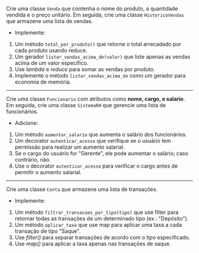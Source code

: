 Crie uma classe `Venda` que contenha o nome do produto, a quantidade vendida e o preço unitário. Em seguida, crie uma classe `HistoricoVendas` que armazene uma lista de vendas.

- Implemente:

1. Um método `total_por_produto()` que retorne o total arrecadado por cada produto usando reduce.
2. Um gerador `listar_vendas_acima_de(valor)` que liste apenas as vendas acima de um valor específico.
3. Use *lambda* e *reduce* para somar as vendas por produto.
4. Implemente o método `listar_vendas_acima_de` como um gerador para economia de memória.

---

Crie uma classe `Funcionario` com atributos como **nome, cargo, e salario**. Em seguida, crie uma classe `SistemaRH` que gerencie uma lista de funcionários. 

- Adicione:

1. Um método `aumentar_salario` que aumenta o salário dos funcionários.
2. Um decorator `autenticar_acesso` que verifique se o usuário tem permissão para realizar um aumento salarial. 
3. Se o cargo do usuário for "Gerente", ele pode aumentar o salário; caso contrário, não.
4. Use o decorator `autenticar_acesso` para verificar o cargo antes de permitir o aumento salarial.

---

Crie uma classe `Conta` que armazene uma lista de transações. 

- Implemente:

1. Um método `filtrar_transacoes_por_tipo(tipo)` que use filter para retornar todas as transações de um determinado tipo (ex.: "Depósito").
2. Um método `aplicar_taxa` que use map para aplicar uma taxa a cada transação de tipo "Saque".
3. Use *filter()* para separar transações de acordo com o tipo especificado.
4. Use *map()* para aplicar a taxa apenas nas transações de saque.
